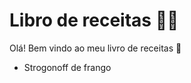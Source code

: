 # Libro de receitas :man_cook:

Olá! Bem vindo ao meu livro de receitas :wave:



- Strogonoff de frango
